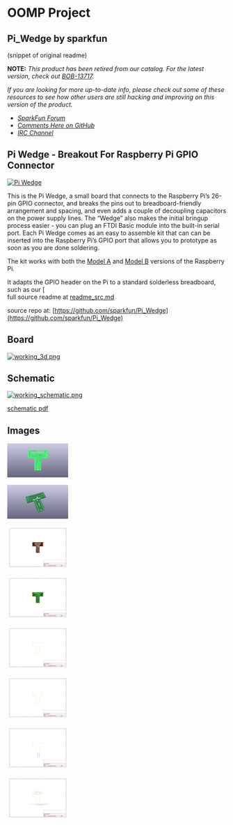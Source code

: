 # OOMP Project  
## Pi_Wedge  by sparkfun  
  
(snippet of original readme)  
  
**NOTE:** *This product has been retired from our catalog. For the latest version, check out [BOB-13717](https://www.sparkfun.com/products/13717).*  
  
*If you are looking for more up-to-date info, please check out some of these resources to see how other users are still hacking and improving on this version of the product.*  
* *[SparkFun Forum](https://forum.sparkfun.com/)*  
* *[Comments Here on GitHub](https://github.com/sparkfun/Pi_Wedge/issues)*  
* *[IRC Channel](https://www.sparkfun.com/news/263)*  
  
Pi Wedge - Breakout For Raspberry Pi GPIO Connector  
----------------------------  
  
[![Pi Wedge](https://cdn.sparkfun.com/assets/parts/9/3/5/2/12652-01a.jpg)](https://www.sparkfun.com/products/retired/12652)  
  
This is the Pi Wedge, a small board that connects to the Raspberry Pi’s 26-pin GPIO connector, and breaks the pins out to breadboard-friendly arrangement and spacing, and even adds a couple of decoupling capacitors on the power supply lines. The “Wedge” also makes the initial bringup process easier - you can plug an FTDI Basic module into the built-in serial port. Each Pi Wedge comes as an easy to assemble kit that can can be inserted into the Raspberry Pi’s GPIO port that allows you to prototype as soon as you are done soldering.  
  
The kit works with both the [Model A](https://www.sparkfun.com/products/11837) and [Model B](https://www.sparkfun.com/products/11546) versions of the Raspberry Pi.   
  
It adapts the GPIO header on the Pi to a standard solderless breadboard, such as our [  
  full source readme at [readme_src.md](readme_src.md)  
  
source repo at: [https://github.com/sparkfun/Pi_Wedge](https://github.com/sparkfun/Pi_Wedge)  
## Board  
  
[![working_3d.png](working_3d_600.png)](working_3d.png)  
## Schematic  
  
[![working_schematic.png](working_schematic_600.png)](working_schematic.png)  
  
[schematic pdf](working_schematic.pdf)  
## Images  
  
[![working_3D_bottom.png](working_3D_bottom_140.png)](working_3D_bottom.png)  
  
[![working_3D_top.png](working_3D_top_140.png)](working_3D_top.png)  
  
[![working_assembly_page_01.png](working_assembly_page_01_140.png)](working_assembly_page_01.png)  
  
[![working_assembly_page_02.png](working_assembly_page_02_140.png)](working_assembly_page_02.png)  
  
[![working_assembly_page_03.png](working_assembly_page_03_140.png)](working_assembly_page_03.png)  
  
[![working_assembly_page_04.png](working_assembly_page_04_140.png)](working_assembly_page_04.png)  
  
[![working_assembly_page_05.png](working_assembly_page_05_140.png)](working_assembly_page_05.png)  
  
[![working_assembly_page_06.png](working_assembly_page_06_140.png)](working_assembly_page_06.png)  

